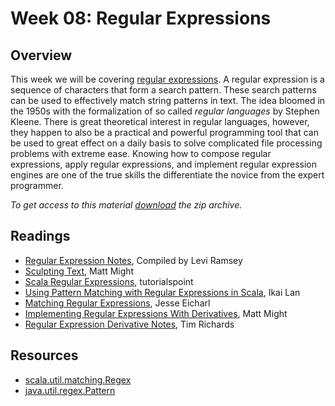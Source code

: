 # Week 08: Regular Expressions

## Overview

This week we will be covering [regular expressions]. A regular
expression is a sequence of characters that form a search
pattern. These search patterns can be used to effectively match string
patterns in text. The idea bloomed in the 1950s with the formalization
of so called *regular languages* by Stephen Kleene. There is great
theoretical interest in regular languages, however, they happen to
also be a practical and powerful programming tool that can be used to
great effect on a daily basis to solve complicated file processing
problems with extreme ease. Knowing how to compose regular
expressions, apply regular expressions, and implement regular
expression engines are one of the true skills the differentiate the
novice from the expert programmer.

*To get access to this material [download][zip] the zip archive.*

[zip]: https://github.com/umass-cs-220/week-08-regular-expressions/archive/master.zip


## Readings

* [Regular Expression Notes], Compiled by Levi Ramsey
* [Sculpting Text], Matt Might
* [Scala Regular Expressions], tutorialspoint
* [Using Pattern Matching with Regular Expressions in Scala], Ikai Lan
* [Matching Regular Expressions], Jesse Eicharl
* [Implementing Regular Expressions With Derivatives], Matt Might
* [Regular Expression Derivative Notes], Tim Richards

[regular expressions]: http://en.wikipedia.org/wiki/Regular_expression
[Regular Expression Notes]: notes/levire.md
[Sculpting Text]: http://matt.might.net/articles/sculpting-text
[Scala Regular Expressions]: http://www.tutorialspoint.com/scala/scala_regular_expressions.htm
[Using Pattern Matching with Regular Expressions in Scala]: http://ikaisays.com/2009/04/04/using-pattern-matching-with-regular-expressions-in-scala/
[Matching Regular Expressions]: http://daily-scala.blogspot.com/2009/09/matching-regular-expressions.html
[Implementing Regular Expressions With Derivatives]: http://matt.might.net/articles/implementation-of-regular-expression-matching-in-scheme-with-derivatives/
[Regular Expression Derivative Notes]: notes/derivative.md

## Resources

* [scala.util.matching.Regex]
* [java.util.regex.Pattern]

[scala.util.matching.Regex]: http://www.scala-lang.org/api/current/index.html#scala.util.matching.Regex
[java.util.regex.Pattern]: http://docs.oracle.com/javase/7/docs/api/java/util/regex/Pattern.html
